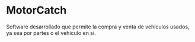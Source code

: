 # MotorCatch

Software desarrollado que permite la compra y venta de vehículos usados, ya sea por partes o el vehículo en si.